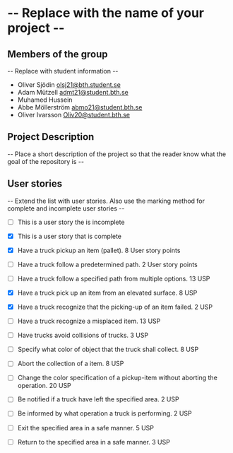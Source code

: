 # -- Replace with the name of your project --

## Members of the group

-- Replace with student information --

- Oliver Sjödin olsj21@bth.student.se
- Adam Mützell admt21@student.bth.se
- Muhamed Hussein
- Abbe Möllerström abmo21@student.bth.se
- Oliver Ivarsson Oliv20@student.bth.se

## Project Description

-- Place a short description of the project so that the reader know what the goal of the repository is --

## User stories

-- Extend the list with user stories. Also use the marking method for complete and incomplete user stories --

- [ ] This is a user story the is incomplete
- [x] This is a user story that is complete

- [x] Have a truck pickup an item (pallet). 8 User story points
- [ ] Have a truck follow a predetermined path. 2 User story points
- [ ] Have a truck follow a specified path from multiple options. 13 USP
- [x] Have a truck pick up an item from an elevated surface. 8 USP
- [x] Have a truck recognize that the picking-up of an item failed. 2 USP
- [ ] Have a truck recognize a misplaced item. 13 USP
- [ ] Have trucks avoid collisions of trucks. 3 USP
- [ ] Specify what color of object that the truck shall collect. 8 USP
- [ ] Abort the collection of a item. 8 USP
- [ ] Change the color specification of a pickup-item without aborting the operation. 20 USP
- [ ] Be notified if a truck have left the specified area. 2 USP
- [ ] Be informed by what operation a truck is performing. 2 USP
- [ ] Exit the specified area in a safe manner. 5 USP
- [ ] Return to the specified area in a safe manner. 3 USP


